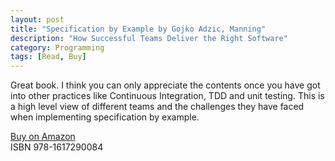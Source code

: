 ```yaml
---
layout: post
title: "Specification by Example by Gojko Adzic, Manning"
description: "How Successful Teams Deliver the Right Software"
category: Programming
tags: [Read, Buy]
---
```

Great book. I think you can only appreciate the contents once you have got into other practices like Continuous Integration, TDD and unit testing. This is a high level view of different teams and the challenges they have faced when implementing specification by example.

[Buy on Amazon](http://www.amazon.com/Specification-Example-Successful-Deliver-Software/dp/1617290084)  
ISBN  978-1617290084

